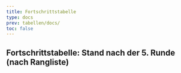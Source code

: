 ```yaml
---
title: Fortschrittstabelle
type: docs
prev: tabellen/docs/
toc: false
---
```


## Fortschrittstabelle: Stand nach der 5. Runde (nach Rangliste)


